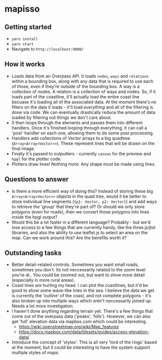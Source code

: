 # mapisso

## Getting started
* `yarn install`
* `yarn start`
* Navigate to `http://localhost:9000/`

## How it works

* Loads data from an Overpass API. It loads `nodes`, `ways` and `relations` within a bounding box, along with any data that is required to use each of those, even if they're outside of the bounding box.
A way is a collection of nodes. A relation is a collection of ways and nodes. So, if it loads part of the coastline, it'll actually load the entire coast line becuase it's loading all of the associated data.
At the moment there's no filters on the data it loads - it'll load *everything* and all of the filtering is done via code. We can eventually drastically reduce the amount of data loaded by filtering out things we don't care about.
* It then loops through the elements and passes them into different handlers. Once it's finished looping through everything, it can call a 'post' handler on each one, allowing them to do some post processing.
* Handlers add collections of Vector arrays to a big quadtree (`Array<Array<Vector>>`). These represent lines that will be drawn on the final image.
* Finally it's passed to outputters - currently `canvas` for the preview and `hpgl` for the plotter code.
* Plotters draw lines! Nothing more. Any shape must be made using lines.

## Questions to answer

* Is there a more efficient way of doing this? Instead of storing these big `Array<Array<Vector>>` objects in the quad tree, would it be better to store individual line segments (`{p1: Vector, p2: Vector}`) and add ways to retrieve the 'group' that they're part of? Or should we only store polygons (even for roads), then we convert those polygons into lines inside the hpgl output?
* Would this be a lot faster in a different language? Probably - but we'd lose access to a few things that are currently handy, like the three.js/jtst libraries, and also the ability to use leaflet.js to select an area on the map. Can we work around this? Are the benefits worth it?

## Outstanding tasks

* Better detail-related controls. Sometimes you want small roads, sometimes you don't. Its not neccessarily related to the zoom level you're at.. You could be zoomed out, but want to show more detail (especially in more rural areas).
* Coast lines are hurting my head. I can plot the coastlines, but it'd be good to show some wave-like lines in the sea. I believe the data we get is currently the 'outline' of the coast, and not complete polygons - it's also broken up into multiple ways which aren't neccessarily joined up. Needs a lot more investigation.
* I haven't done anything regarding terrain yet. There's a few things that come out of the overpass data ('peaks', 'hills'). However, we can also get 'full' elevation data via mapbox.com which could be interesting.
  * https://wiki.openstreetmap.org/wiki/Map_features
  * https://docs.mapbox.com/data/tilesets/guides/access-elevation-data/
* Introduce the concept of 'styles'. This ia all very 'lord of the rings' based at the moment, but it could be interesting to have the system support multiple styles of maps.

